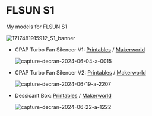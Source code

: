# FLSUN S1
My models for FLSUN S1

![1717481915912_S1_banner](https://github.com/Guilouz/Flsun-S1/assets/12702322/9e41a6b0-dbc6-4a94-a95f-e4d0dd13ed8c)

- CPAP Turbo Fan Silencer V1: <a href="https://www.printables.com/model/903968-flsun-s1-cpap-turbo-fan-silencer">Printables</a> / <a href="https://makerworld.com/en/models/486267">Makerworld</a>

  ![capture-decran-2024-06-04-a-0015](https://github.com/Guilouz/Flsun-S1/assets/12702322/73e9d510-47f4-41e5-a227-be82677fe77e)

- CPAP Turbo Fan Silencer V2: <a href="https://www.printables.com/model/920014-flsun-s1-cpap-turbo-fan-silencer-v2">Printables</a> / <a href="https://makerworld.com/en/models/505900">Makerworld</a>

  ![capture-decran-2024-06-19-a-2207](https://github.com/Guilouz/Flsun-S1/assets/12702322/b9670475-9072-4056-8838-16320dcc5372)

- Dessicant Box: <a href="https://www.printables.com/model/920024-flsun-s1-dessicant-box">Printables</a> / <a href="https://makerworld.com/en/models/505915">Makerworld</a>

  ![capture-decran-2024-06-22-a-1222](https://github.com/Guilouz/Flsun-S1/assets/12702322/36d61081-5ada-4570-a09a-b896f2238de6)
